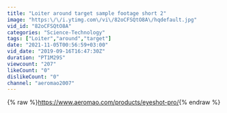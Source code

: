 ```yaml
---
title: "Loiter around target sample footage short 2"
image: "https:\/\/i.ytimg.com\/vi\/82oCFSQtO8A\/hqdefault.jpg"
vid_id: "82oCFSQtO8A"
categories: "Science-Technology"
tags: ["Loiter","around","target"]
date: "2021-11-05T00:56:59+03:00"
vid_date: "2019-09-16T16:47:30Z"
duration: "PT1M29S"
viewcount: "207"
likeCount: "0"
dislikeCount: "0"
channel: "aeromao2007"
---
```

{% raw %}<a rel="nofollow" target="blank" href="https://www.aeromao.com/products/eyeshot-pro/">https://www.aeromao.com/products/eyeshot-pro/</a>{% endraw %}
